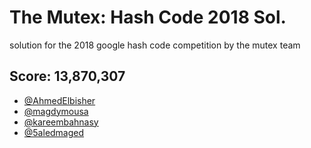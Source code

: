 # The Mutex: Hash Code 2018 Sol.
solution for the 2018 google hash code competition by the mutex team
## Score: 13,870,307
* [@AhmedElbisher](https://github.com/AhmedElbisher)
* [@magdymousa](https://github.com/magdymousa)
* [@kareembahnasy](https://github.com/kareembahnasy)
* [@5aledmaged](https://github.com/5aledmaged)
